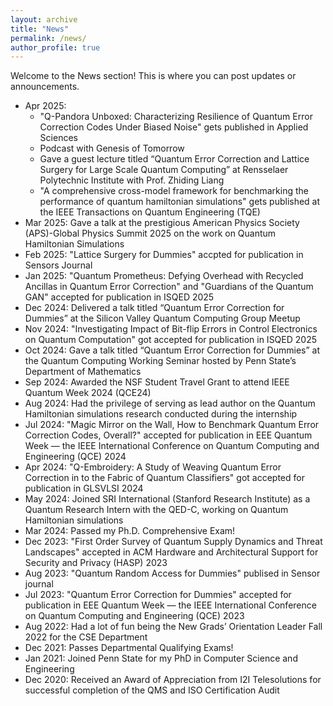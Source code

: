 ```yaml
---
layout: archive
title: "News"
permalink: /news/
author_profile: true
---
```


Welcome to the News section! This is where you can post updates or announcements.

* Apr 2025:
  * "Q-Pandora Unboxed: Characterizing Resilience of Quantum Error Correction Codes Under Biased Noise" gets published in Applied Sciences
  * Podcast with Genesis of Tomorrow
  * Gave a guest lecture titled “Quantum Error Correction and Lattice Surgery for Large Scale Quantum Computing” at Rensselaer Polytechnic Institute with Prof. Zhiding Liang
  * "A comprehensive cross-model framework for benchmarking the performance of quantum hamiltonian simulations" gets published at the IEEE Transactions on Quantum Engineering (TQE)
* Mar 2025: Gave a talk at the prestigious American Physics Society (APS)-Global Physics Summit 2025 on the work on Quantum Hamiltonian Simulations
* Feb 2025: "Lattice Surgery for Dummies" accpted for publication in Sensors Journal
* Jan 2025: "Quantum Prometheus: Defying Overhead with Recycled Ancillas in Quantum Error Correction" and "Guardians of the Quantum GAN" accepted for publication in ISQED 2025
* Dec 2024: Delivered a talk titled “Quantum Error Correction for Dummies” at the Silicon Valley Quantum Computing Group Meetup
* Nov 2024: "Investigating Impact of Bit-flip Errors in Control Electronics on Quantum Computation" got accepted for publication in ISQED 2025
* Oct 2024: Gave a talk titled “Quantum Error Correction for Dummies” at the Quantum Computing Working Seminar hosted by Penn State’s Department of Mathematics
* Sep 2024: Awarded the NSF Student Travel Grant to attend IEEE Quantum Week 2024 (QCE24)
* Aug 2024: Had the privilege of serving as lead author on the Quantum Hamiltonian simulations research conducted during the internship
* Jul 2024: "Magic Mirror on the Wall, How to Benchmark Quantum Error Correction Codes, Overall?" accepted for publication in EEE Quantum Week — the IEEE International Conference on Quantum Computing and Engineering (QCE) 2024
* Apr 2024: "Q-Embroidery: A Study of Weaving Quantum Error Correction in to the Fabric of Quantum Classifiers" got accepted for publication in GLSVLSI 2024
* May 2024: Joined SRI International (Stanford Research Institute) as a Quantum Research Intern with the QED-C, working on Quantum Hamiltonian simulations
* Mar 2024: Passed my Ph.D. Comprehensive Exam!
* Dec 2023: "First Order Survey of Quantum Supply Dynamics and Threat Landscapes" accepted in ACM Hardware and Architectural Support for Security and Privacy (HASP) 2023
* Aug 2023: "Quantum Random Access for Dummies" publised in Sensor journal
* Jul 2023: "Quantum Error Correction for Dummies" accepted for publication in EEE Quantum Week — the IEEE International Conference on Quantum Computing and Engineering (QCE) 2023
* Aug 2022: Had a lot of fun being the New Grads’ Orientation Leader Fall 2022 for the CSE Department
* Dec 2021: Passes Departmental Qualifying Exams!
* Jan 2021: Joined Penn State for my PhD in Computer Science and Engineering
* Dec 2020: Received an Award of Appreciation from I2I Telesolutions for successful completion of the QMS and ISO Certification Audit
